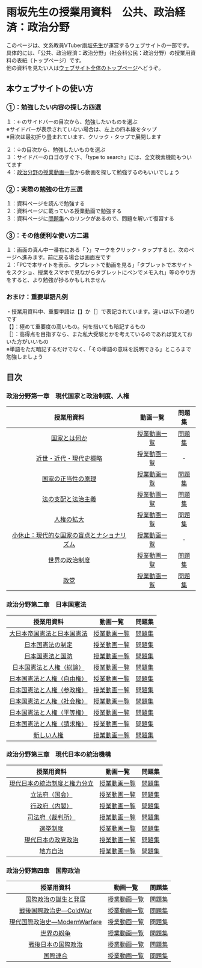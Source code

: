 # 雨坂先生の授業用資料　公共、政治経済：政治分野  
  
このページは、文系教員VTuber[雨坂先生](https://twitter.com/teacheramesaka)が運営するウェブサイトの一部です。  
具体的には、「公共、政治経済：政治分野」（社会科公民：政治分野）の授業用資料の表紙（トップページ）です。  
他の資料を見たい人は[ウェブサイト全体のトップページ](https://teacheramesaka.github.io/studyfiles/)へどうぞ。  
  
## 本ウェブサイトの使い方  
### ①：勉強したい内容の探し方四選  
１：←のサイドバーの目次から、勉強したいものを選ぶ  
※サイドバーが表示されていない場合は、左上の四本線をタップ  
※目次は最初折り畳まれています、クリック・タップで展開します  
  
２：↓の目次から、勉強したいものを選ぶ  
３：サイドバーのロゴのすぐ下、「type to search」には、全文検索機能もついてます  
４：[政治分野の授業動画一覧](LIST.md)から動画を探して勉強するのもいいでしょう  
  
### ②：実際の勉強の仕方三選
１：資料ページを読んで勉強する  
２：資料ページに載っている授業動画で勉強する  
３：資料ページに[問題集](https://teacheramesaka.github.io/hsworkbookcivics/)へのリンクがあるので、問題を解いて復習する  
  
### ③：その他便利な使い方二選
１：画面の真ん中一番右にある「<b> 〉</b>」マークをクリック・タップすると、次のページへ進みます。前に戻る場合は画面左です  
２：「PCで本サイトを表示、タブレットで動画を見る」「タブレットで本サイトをスクショ、授業をスマホで見ながらタブレットにペンでメモ入れ」等のやり方をすると、より勉強が捗るかもしれません  
  
### おまけ：重要単語凡例  
・授業用資料中、重要単語は【】か［］で表記されています。違いは以下の通りです  
【】：極めて重要度の高いもの。何を措いても暗記するもの  
［］：高得点を目指すなら、また私大受験とかを考えているのであれば覚えておいた方がいいもの  
※単語をただ暗記するだけでなく、「その単語の意味を説明できる」ところまで勉強しましょう  
  
## 目次  
### 政治分野第一章　現代国家と政治制度、人権  
  
|授業用資料|動画一覧|問題集|
|:----:|:----:|:----:|
|[国家とは何か](01_01.md)|[授業動画一覧](LIST.md#国家とは何か)|[問題集](https://teacheramesaka.github.io/hsworkbookcivics/tag/pol01_01/)|
|[近世・近代・現代史概略](01_02.md)|[授業動画一覧](LIST.md#近世・近代・現代史概略)|‐|
|[国家の正当性の原理](01_03.md)|[授業動画一覧](LIST.md#国家の正当性の原理)|[問題集](https://teacheramesaka.github.io/hsworkbookcivics/tag/pol01_03/)|
|[法の支配と法治主義](01_04.md)|[授業動画一覧](LIST.md#法の支配と法治主義)|[問題集](https://teacheramesaka.github.io/hsworkbookcivics/tag/pol01_04/)|
|[人権の拡大](01_05.md)|[授業動画一覧](LIST.md#人権の拡大)|[問題集](https://teacheramesaka.github.io/hsworkbookcivics/tag/pol01_05/)|
|[小休止：現代的な国家の盲点とナショナリズム](01_06.md)|[授業動画一覧](LIST.md#小休止現代的な国家の盲点とナショナリズム)|‐|
|[世界の政治制度](01_07.md)|[授業動画一覧](LIST.md#世界の政治制度)|[問題集](https://teacheramesaka.github.io/hsworkbookcivics/tag/pol01_07/)|
|[政党](01_08.md)|[授業動画一覧](LIST.md#政党)|[問題集](https://teacheramesaka.github.io/hsworkbookcivics/tag/pol01_08/)|
  
### 政治分野第二章　日本国憲法
|授業用資料|動画一覧|問題集|
|:----:|:----:|:----:|
|[大日本帝国憲法と日本国憲法](02_01.md)|[授業動画一覧](LIST.md#大日本帝国憲法と日本国憲法)|[問題集](https://teacheramesaka.github.io/hsworkbookcivics/tag/pol02_01/)|
|[日本国憲法の制定](02_02.md)|[授業動画一覧](LIST.md#日本国憲法の制定)|[問題集](https://teacheramesaka.github.io/hsworkbookcivics/tag/pol02_02/)|
|[日本国憲法と国防](02_03.md)|[授業動画一覧](LIST.md#日本国憲法と国防)|[問題集](https://teacheramesaka.github.io/hsworkbookcivics/tag/pol02_03/)|
|[日本国憲法と人権（総論）](02_04.md)|[授業動画一覧](LIST.md#日本国憲法と人権（総論）)|[問題集](https://teacheramesaka.github.io/hsworkbookcivics/tag/pol02_04/)|
|[日本国憲法と人権（自由権）](02_05.md)|[授業動画一覧](LIST.md#日本国憲法と人権（自由権）)|[問題集](https://teacheramesaka.github.io/hsworkbookcivics/tag/pol02_05/)|
|[日本国憲法と人権（参政権）](02_06.md)|[授業動画一覧](LIST.md#日本国憲法と人権（参政権）)|[問題集](https://teacheramesaka.github.io/hsworkbookcivics/tag/pol02_06/)|
|[日本国憲法と人権（社会権）](02_07.md)|[授業動画一覧](LIST.md#日本国憲法と人権社会権)|[問題集](https://teacheramesaka.github.io/hsworkbookcivics/tag/pol02_07/)|
|[日本国憲法と人権（平等権）](02_08.md)|[授業動画一覧](LIST.md#日本国憲法と人権（平等権）)|[問題集](https://teacheramesaka.github.io/hsworkbookcivics/tag/pol02_08/)|
|[日本国憲法と人権（請求権）](02_09.md)|[授業動画一覧](LIST.md#日本国憲法と人権（請求権）)|[問題集](https://teacheramesaka.github.io/hsworkbookcivics/tag/pol02_09/)|
|[新しい人権](02_10.md)|[授業動画一覧](LIST.md#新しい人権)|[問題集](https://teacheramesaka.github.io/hsworkbookcivics/tag/pol02_10/)|
  
### 政治分野第三章　現代日本の統治機構  
|授業用資料|動画一覧|問題集|
|:----:|:----:|:----:|
|[現代日本の統治制度と権力分立](03_01.md)|[授業動画一覧](LIST.md#現代日本の統治制度と権力分立)|[問題集](https://teacheramesaka.github.io/hsworkbookcivics/tag/pol03_01/)|
|[立法府（国会）](03_02.md)|[授業動画一覧](LIST.md#立法府国会)|[問題集](https://teacheramesaka.github.io/hsworkbookcivics/tag/pol03_02/)|
|[行政府（内閣）](03_03.md)|[授業動画一覧](LIST.md#行政府内閣)|[問題集](https://teacheramesaka.github.io/hsworkbookcivics/tag/pol03_03/)|
|[司法府（裁判所）](03_04.md)|[授業動画一覧](LIST.md#司法府裁判所)|[問題集](https://teacheramesaka.github.io/hsworkbookcivics/tag/pol03_04/)|
|[選挙制度](03_05.md)|[授業動画一覧](LIST.md#選挙制度)|[問題集](https://teacheramesaka.github.io/hsworkbookcivics/tag/pol03_05/)|
|[現代日本の政党政治](03_06.md)|[授業動画一覧](LIST.md#現代日本の政党政治)|[問題集](https://teacheramesaka.github.io/hsworkbookcivics/tag/pol03_06/)|
|[地方自治](03_07.md)|[授業動画一覧](LIST.md#地方自治)|[問題集](https://teacheramesaka.github.io/hsworkbookcivics/tag/pol03_07/)|
  
### 政治分野第四章　国際政治
|授業用資料|動画一覧|問題集|
|:----:|:----:|:----:|
|[国際政治の誕生と発展](04_01.md)|[授業動画一覧](LIST.md#国際政治の誕生と発展)|[問題集](https://teacheramesaka.github.io/hsworkbookcivics/tag/pol04_01/)|
|[戦後国際政治史―ColdWar](04_02.md)|[授業動画一覧](LIST.md#戦後国際政治史―coldwar)|[問題集](https://teacheramesaka.github.io/hsworkbookcivics/tag/pol04_02/)|
|[現代国際政治史―ModernWarfare](04_03.md)|[授業動画一覧](LIST.md#現代国際政治史―modernwarfare)|[問題集](https://teacheramesaka.github.io/hsworkbookcivics/tag/pol04_03/)|
|[世界の紛争](04_04.md)|[授業動画一覧](LIST.md#世界の紛争)|[問題集](https://teacheramesaka.github.io/hsworkbookcivics/tag/pol04_04/)|
|[戦後日本の国際政治](04_05.md)|[授業動画一覧](LIST.md#戦後日本の国際政治)|[問題集](https://teacheramesaka.github.io/hsworkbookcivics/tag/pol04_05/)|
|[国際連合](04_06.md)|[授業動画一覧](LIST.md#国際連合)|[問題集](https://teacheramesaka.github.io/hsworkbookcivics/tag/pol04_06/)|
